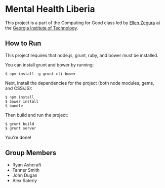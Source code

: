 # Mental Health Liberia
This project is a part of the Computing for Good class led by [Ellen Zegura](http://www.cc.gatech.edu/~ewz/Welcome.html) at the [Georgia Institute of Technology](http://www.gatech.edu).

## How to Run
This project requires that node.js, grunt, ruby, and bower must be installed.

You can install grunt and bower by running:

```
$ npm install -g grunt-cli bower
```

Next, install the dependencies for the project (both node modules, gems, and CSS/JS):

```
$ npm install
$ bower install
$ bundle
```

Then build and run the project:

```
$ grunt build
$ grunt server
```

You're done!

## Group Members
* Ryan Ashcraft
* Tanner Smith
* John Dugan
* Alex Saterly
